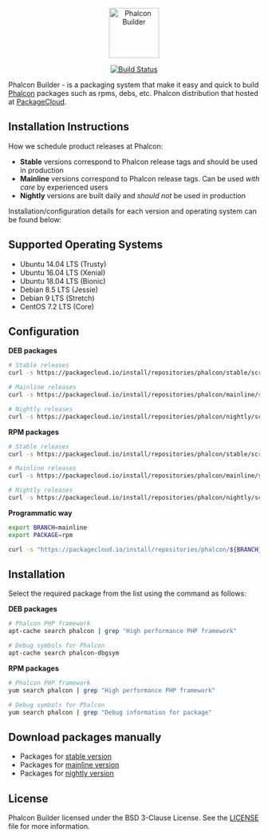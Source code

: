 <p align="center"><a href="https://phalconphp.com" target="_blank">
    <img src="https://docs.phalconphp.com/images/footer_logo.svg" height="100" alt="Phalcon Builder"/>
</a></p>

<p align="center">
    <a href="https://travis-ci.org/phalcongelist/packagecloud">
        <img src="https://travis-ci.org/phalcongelist/packagecloud.svg" alt="Build Status" />
    </a>
</p>

Phalcon Builder - is a packaging system that make it easy and quick to build [Phalcon][1] packages such
as rpms, debs, etc. Phalcon distribution that hosted at [PackageCloud][2].

Installation Instructions
-------------------------

How we schedule product releases at Phalcon:

- **Stable** versions correspond to Phalcon release tags and should be used in production
- **Mainline** versions correspond to Phalcon release tags. Сan be used _with care_ by experienced users
- **Nightly** versions are built daily and _should not_ be used in production

Installation/configuration details for each version and operating system can be found below:

Supported Operating Systems
---------------------------

- Ubuntu 14.04 LTS (Trusty)
- Ubuntu 16.04 LTS (Xenial)
- Ubuntu 18.04 LTS (Bionic)
- Debian 8.5 LTS (Jessie)
- Debian 9 LTS (Stretch)
- CentOS 7.2 LTS (Core)

Configuration
-------------

**DEB packages**

```sh
# Stable releases
curl -s https://packagecloud.io/install/repositories/phalcon/stable/script.deb.sh | sudo bash

# Mainline releases
curl -s https://packagecloud.io/install/repositories/phalcon/mainline/script.deb.sh | sudo bash

# Nightly releases
curl -s https://packagecloud.io/install/repositories/phalcon/nightly/script.deb.sh | sudo bash
```

**RPM packages**

```sh
# Stable releases
curl -s https://packagecloud.io/install/repositories/phalcon/stable/script.rpm.sh | sudo bash

# Mainline releases
curl -s https://packagecloud.io/install/repositories/phalcon/mainline/script.rpm.sh | sudo bash

# Nightly releases
curl -s https://packagecloud.io/install/repositories/phalcon/nightly/script.rpm.sh | sudo bash
```

**Programmatic way**

```bash
export BRANCH=mainline
export PACKAGE=rpm

curl -s "https://packagecloud.io/install/repositories/phalcon/${BRANCH}/script.${PACKAGE}.sh" | sudo bash
```

Installation
------------

Select the required package from the list using the command as follows:

**DEB packages**

```sh
# Phalcon PHP framework
apt-cache search phalcon | grep "High performance PHP framework"

# Debug symbols for Phalcon
apt-cache search phalcon-dbgsym
```

**RPM packages**

```sh
# Phalcon PHP framework
yum search phalcon | grep "High performance PHP framework"

# Debug symbols for Phalcon
yum search phalcon | grep "Debug information for package"
```

Download packages manually
--------------------------

* Packages for [stable version][3]
* Packages for [mainline version][4]
* Packages for [nightly version][5]

License
-------

Phalcon Builder licensed under the BSD 3-Clause License. See the [LICENSE][8] file for more information.

[1]: https://phalconphp.com
[2]: https://packagecloud.io/phalcon
[3]: https://packagecloud.io/phalcon/stable
[4]: https://packagecloud.io/phalcon/mainline
[5]: https://packagecloud.io/phalcon/nightly
[8]: https://github.com/phalcon/zephir/blob/master/LICENSE
